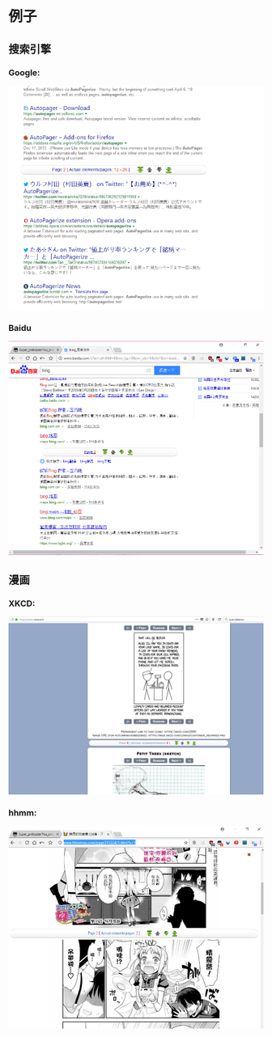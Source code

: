 # 例子

## 搜索引擎

### Google:

![Google](../images/google.png)

### Baidu

![Baidu](../images/baidu.png)

## 漫画

### XKCD:

![XKCD](../images/xkcd.png)

### hhmm:

![hhmm](../images/hhmm.png)
